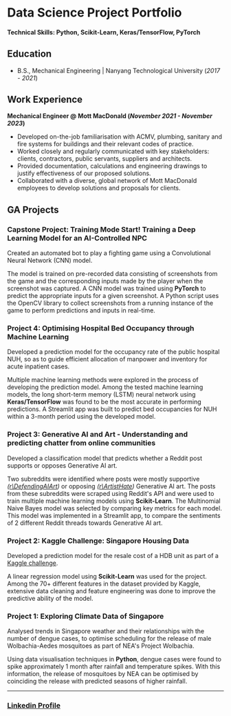 # Data Science Project Portfolio

#### Technical Skills: Python, Scikit-Learn, Keras/TensorFlow, PyTorch

## Education 			        		
- B.S., Mechanical Engineering | Nanyang Technological University (_2017 - 2021_)

## Work Experience
**Mechanical Engineer @ Mott MacDonald (_November 2021 - November 2023_)**
- Developed on-the-job familiarisation with ACMV, plumbing, sanitary and fire systems for buildings and their relevant codes of practice. 
- Worked closely and regularly communicated with key stakeholders: clients, contractors, public servants, suppliers and architects.
- Provided documentation, calculations and engineering drawings to justify effectiveness of our proposed solutions.
- Collaborated with a diverse, global network of Mott MacDonald employees to develop solutions and proposals for clients.

## GA Projects
### Capstone Project: Training Mode Start! Training a Deep Learning Model for an AI-Controlled NPC

Created an automated bot to play a fighting game using a Convolutional Neural Network (CNN) model.

The model is trained on pre-recorded data consisting of screenshots from the game and the corresponding inputs made by the player when the screenshot was captured. A CNN model was trained using **PyTorch** to predict the appropriate inputs for a given screenshot. A Python script uses the OpenCV library to collect screenshots from a running instance of the game to perform predictions and inputs in real-time.

### Project 4: Optimising Hospital Bed Occupancy through Machine Learning

Developed a prediction model for the occupancy rate of the public hospital NUH, so as to guide efficient allocation of manpower and inventory for acute inpatient cases.

Multiple machine learning methods were explored in the process of developing the prediction model. Among the tested machine learning models, the long short-term memory (LSTM) neural network using **Keras/TensorFlow** was found to be the most accurate in performing predictions. 
A Streamlit app was built to predict bed occupancies for NUH within a 3-month period using the developed model.

### Project 3: Generative AI and Art - Understanding and predicting chatter from online communities

Developed a classification model that predicts whether a Reddit post supports or opposes Generative AI art.

Two subreddits were identified where posts were mostly supportive _([r\DefendingAIArt](https://www.reddit.com/r/DefendingAIArt))_ or opposing _([r\ArtistHate](https://www.reddit.com/r/ArtistHate))_ Generative AI art. The posts from these subreddits were scraped using Reddit's API and were used to train multiple machine learning models using **Scikit-Learn**. The Multinomial Naive Bayes model was selected by comparing key metrics for each model. This model was implemented in a Streamlit app, to compare the sentiments of 2 different Reddit threads towards Generative AI art.

### Project 2: Kaggle Challenge: Singapore Housing Data
Developed a prediction model for the resale cost of a HDB unit as part of a [Kaggle challenge](https://www.kaggle.com/competitions/dsi-sg-project-2-regression-challenge-hdb-price/overview).

A linear regression model using **Scikit-Learn** was used for the project. Among the 70+ different features in the dataset provided by Kaggle, extensive data cleaning and feature engineering was done to improve the predictive ability of the model.

### Project 1: Exploring Climate Data of Singapore
Analysed trends in Singapore weather and their relationships with the number of dengue cases, to optimise scheduling for the release of male Wolbachia-Aedes mosquitoes as part of NEA's Project Wolbachia.

Using data visualisation techniques in **Python**, dengue cases were found to spike approximately 1 month after rainfall and temperature spikes. With this information, the release of mosquitoes by NEA can be optimised by coinciding the release with predicted seasons of higher rainfall.

___
### [Linkedin Profile](https://www.linkedin.com/in/muhammad-faaiz-khan-bin-abdul-halil)
